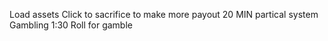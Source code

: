 Load assets
Click to sacrifice to make more payout 20 MIN
partical system
Gambling 1:30
Roll for gamble
